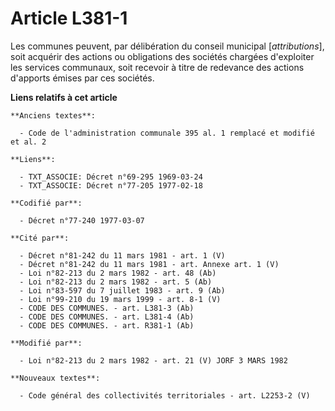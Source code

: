 # Article L381-1

Les communes peuvent, par délibération du conseil municipal [*attributions*], soit acquérir des actions ou obligations des
sociétés chargées d'exploiter les services communaux, soit recevoir à titre de redevance des actions d'apports émises par ces
sociétés.

**Liens relatifs à cet article**

	**Anciens textes**:

	  - Code de l'administration communale 395 al. 1 remplacé et modifié et al. 2

	**Liens**:

	  - TXT_ASSOCIE: Décret n°69-295 1969-03-24
	  - TXT_ASSOCIE: Décret n°77-205 1977-02-18

	**Codifié par**:

	  - Décret n°77-240 1977-03-07

	**Cité par**:

	  - Décret n°81-242 du 11 mars 1981 - art. 1 (V)
	  - Décret n°81-242 du 11 mars 1981 - art. Annexe art. 1 (V)
	  - Loi n°82-213 du 2 mars 1982 - art. 48 (Ab)
	  - Loi n°82-213 du 2 mars 1982 - art. 5 (Ab)
	  - Loi n°83-597 du 7 juillet 1983 - art. 9 (Ab)
	  - Loi n°99-210 du 19 mars 1999 - art. 8-1 (V)
	  - CODE DES COMMUNES. - art. L381-3 (Ab)
	  - CODE DES COMMUNES. - art. L381-4 (Ab)
	  - CODE DES COMMUNES. - art. R381-1 (Ab)

	**Modifié par**:

	  - Loi n°82-213 du 2 mars 1982 - art. 21 (V) JORF 3 MARS 1982

	**Nouveaux textes**:

	  - Code général des collectivités territoriales - art. L2253-2 (V)
